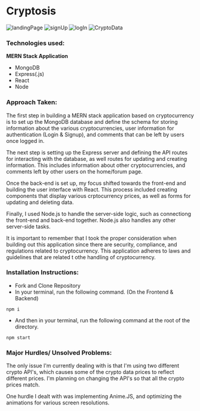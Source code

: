 # Cryptosis
![landingPage](https://user-images.githubusercontent.com/114964227/213065191-2c5cc740-a143-4d57-b55e-2669c995cb8f.png)
![signUp](https://user-images.githubusercontent.com/114964227/213068841-d488fb52-d984-44c2-bd5c-98053b98ea04.png)
![logIn](https://user-images.githubusercontent.com/114964227/213068366-6b5205cc-e594-4c0c-9a32-af9f9b05548c.png)
![CryptoData](https://user-images.githubusercontent.com/114964227/213950360-45eee961-08b8-4838-886a-093859acc1fc.png)

### Technologies used: 
**MERN Stack Application**
* MongoDB 
* Express(.js)
* React
* Node

### Approach Taken: 

The first step in building a MERN stack application based on cryptocurrency is to set up the MongoDB database and define the schema for storing information about the various cryptocurrencies, user information for authentication (Login & Signup), and comments that can be left by users once logged in. 

The next step is setting up the Express server and defining the API routes for interacting with the database, as well routes for updating and creating information. This includes information about other cryptocurrencies, and comments left by other users on the home/forum page. 

Once the back-end is set up, my focus shifted towards the front-end and building the user interface with React. This process included creating components that display various crptocurrency prices, as well as forms for updating and deleting data.

Finally, I used Node.js to handle the server-side logic, such as connectiong the front-end and back-end together. Node.js also handles any other server-side tasks. 

It is important to remember that I took the proper consideration when building out this application since there are security, compliance,  and regulations related to cryptocurrency. This application adheres to laws and guidelines that are related t othe handling of cryptocurrency. 

### Installation Instructions:
* Fork and Clone Repository
* In your terminal, run the following command. (On the Frontend & Backend)
```
npm i
```

* And then in your terminal, run the following command at the root of the directory. 
```
npm start
```
### Major Hurdles/ Unsolved Problems:

The only issue I'm currently dealing with is that I'm using two different crypto API's, which causes some of the crypto data prices to reflect different prices. I'm planning on changing the API's so that all the crypto prices match.


One  hurdle I dealt with was implementing Anime.JS, and optimizing the animations for various screen resolutions. 

